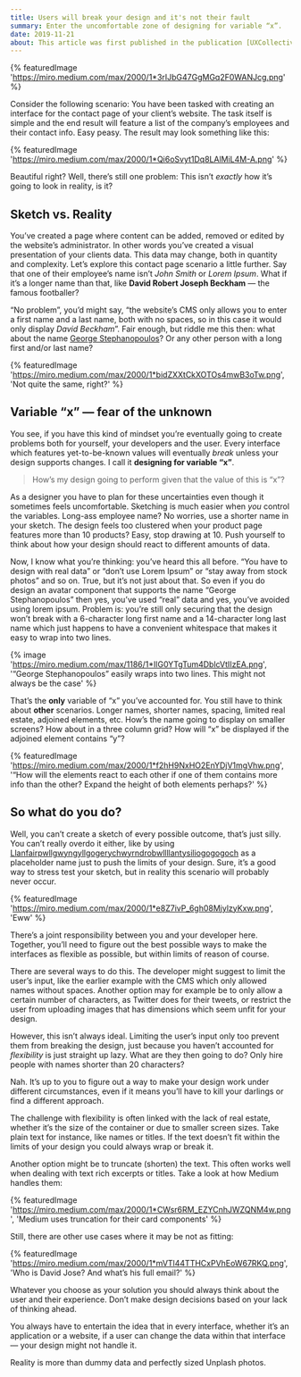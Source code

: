 ```yaml
---
title: Users will break your design and it's not their fault
summary: Enter the uncomfortable zone of designing for variable “x”.
date: 2019-11-21
about: This article was first published in the publication [UXCollective](https://uxdesign.cc/) on Medium. [Read it here](https://uxdesign.cc/users-will-break-your-design-and-its-not-their-fault-57f2085c1c9e)
---
```


{% featuredImage 'https://miro.medium.com/max/2000/1*3rIJbG47GgMGq2F0WANJcg.png' %}

Consider the following scenario: You have been tasked with creating an interface for the contact page of your client’s website. The task itself is simple and the end result will feature a list of the company’s employees and their contact info. Easy peasy. The result may look something like this:

{% featuredImage 'https://miro.medium.com/max/2000/1*Qi6oSvyt1Dq8LAlMiL4M-A.png' %}

Beautiful right? Well, there’s still one problem: This isn’t _exactly_ how it’s going to look in reality, is it?

## Sketch vs. Reality

You’ve created a page where content can be added, removed or edited by the website’s administrator. In other words you’ve created a visual presentation of your clients data. This data may change, both in quantity and complexity. Let’s explore this contact page scenario a little further. Say that one of their employee’s name isn’t _John Smith_ or _Lorem Ipsum_. What if it’s a longer name than that, like **David Robert Joseph Beckham** — the famous footballer?

“No problem”, you’d might say, “the website’s CMS only allows you to enter a first name and a last name, both with no spaces, so in this case it would only display _David Beckham_”. Fair enough, but riddle me this then: what about the name [George Stephanopoulos](https://en.wikipedia.org/wiki/The_One_with_George_Stephanopoulos)? Or any other person with a long first and/or last name?

{% featuredImage 'https://miro.medium.com/max/2000/1*bidZXXtCkXOTOs4mwB3oTw.png', 'Not quite the same, right?' %}

## Variable “x” — fear of the unknown

You see, if you have this kind of mindset you’re eventually going to create problems both for yourself, your developers and the user. Every interface which features yet-to-be-known values will eventually _break_ unless your design supports changes. I call it **designing for variable “x”**.

> How’s my design going to perform given that the value of this is “x”?

As a designer you have to plan for these uncertainties even though it sometimes feels uncomfortable. Sketching is much easier when _you_ control the variables. Long-ass employee name? No worries, use a shorter name in your sketch. The design feels too clustered when your product page features more than 10 products? Easy, stop drawing at 10. Push yourself to think about how your design should react to different amounts of data.

Now, I know what you’re thinking: you’ve heard this all before. “You have to design with real data” or “don’t use Lorem Ipsum” or “stay away from stock photos” and so on. True, but it’s not just about that. So even if you do design an avatar component that supports the name “George Stephanopoulos” then yes, you’ve used “real” data and yes, you’ve avoided using lorem ipsum. Problem is: you’re still only securing that the design won’t break with a 6-character long first name and a 14-character long last name which just happens to have a convenient whitespace that makes it easy to wrap into two lines.

{% image 'https://miro.medium.com/max/1186/1*IlG0YTgTum4DblcVtIIzEA.png', '“George Stephanopoulos” easily wraps into two lines. This might not always be the case' %}

That’s the **only** variable of “x” you’ve accounted for. You still have to think about **other** scenarios. Longer names, shorter names, spacing, limited real estate, adjoined elements, etc. How’s the name going to display on smaller screens? How about in a three column grid? How will “x” be displayed if the adjoined element contains “y”?

{% featuredImage 'https://miro.medium.com/max/2000/1*f2hH9NxHO2EnYDjV1mgVhw.png', '“How will the elements react to each other if one of them contains more info than the other? Expand the height of both elements perhaps?' %}

## So what do you do?

Well, you can’t create a sketch of every possible outcome, that’s just silly. You can’t really overdo it either, like by using [Llanfairpwllgwyngyllgogerychwyrndrobwllllantysiliogogogoch](https://en.wikipedia.org/wiki/Llanfairpwllgwyngyll) as a placeholder name just to push the limits of your design. Sure, it’s a good way to stress test your sketch, but in reality this scenario will probably never occur.

{% featuredImage 'https://miro.medium.com/max/2000/1*e8Z7ivP_6gh08MjylzyKxw.png', 'Eww' %}

There’s a joint responsibility between you and your developer here. Together, you’ll need to figure out the best possible ways to make the interfaces as flexible as possible, but within limits of reason of course.

There are several ways to do this. The developer might suggest to limit the user’s input, like the earlier example with the CMS which only allowed names without spaces. Another option may for example be to only allow a certain number of characters, as Twitter does for their tweets, or restrict the user from uploading images that has dimensions which seem unfit for your design.

However, this isn’t always ideal. Limiting the user’s input only too prevent them from breaking the design, just because you haven’t accounted for _flexibility_ is just straight up lazy. What are they then going to do? Only hire people with names shorter than 20 characters?

Nah. It’s up to you to figure out a way to make your design work under different circumstances, even if it means you’ll have to kill your darlings or find a different approach.

The challenge with flexibility is often linked with the lack of real estate, whether it’s the size of the container or due to smaller screen sizes. Take plain text for instance, like names or titles. If the text doesn’t fit within the limits of your design you could always wrap or break it.

Another option might be to truncate (shorten) the text. This often works well when dealing with text rich excerpts or titles. Take a look at how Medium handles them:

{% featuredImage 'https://miro.medium.com/max/2000/1*CWsr6RM_EZYCnhJWZQNM4w.png', 'Medium uses truncation for their card components' %}

Still, there are other use cases where it may be not as fitting:

{% featuredImage 'https://miro.medium.com/max/2000/1*mVTl44TTHCxPVhEoW67RKQ.png', 'Who is David Jose? And what’s his full email?' %}

Whatever you choose as your solution you should always think about the user and their experience. Don’t make design decisions based on your lack of thinking ahead.

You always have to entertain the idea that in every interface, whether it’s an application or a website, if a user can change the data within that interface — your design might not handle it.

Reality is more than dummy data and perfectly sized Unplash photos.
